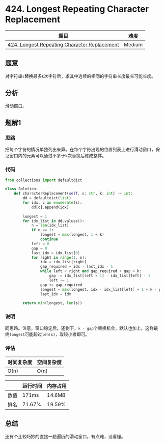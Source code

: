 # 424. Longest Repeating Character Replacement

| 题目 | 难度 |
| ---- | ---- |
| [424. Longest Repeating Character Replacement](https://leetcode.com/problems/longest-repeating-character-replacement/) | Medium |

## 题意

对字符串`s`替换最多`k`次字符后，求其中连续的相同的字符串长度最长可能长度。

## 分析

滑动窗口。

## 题解1

### 思路

把每个字符的情况单独列出来算。在每个字符出现的位置列表上进行滑动窗口，保证窗口内的元素可以通过不多于`k`次替换后练成整体。

### 代码

```python
from collections import defaultdict

class Solution:
    def characterReplacement(self, s: str, k: int) -> int:
        dd = defaultdict(list)
        for idx, c in enumerate(s):
            dd[c].append(idx)
        
        longest = 1
        for idx_list in dd.values():
            n = len(idx_list)
            if n == 1:
                longest = max(longest, 1 + k)
                continue
            left = 0
            gap = 0
            last_idx = idx_list[0]
            for right in range(1, n):
                idx = idx_list[right]
                gap_required = idx - last_idx - 1
                while left < right and gap_required + gap > k:
                    gap -= idx_list[left + 1] - idx_list[left] - 1
                    left += 1
                gap += gap_required
                longest = max(longest, idx - idx_list[left] + 1 + k - gap)
                last_idx = idx
        
        return min(longest, len(s))
```

### 说明

同思路。注意，窗口稳定后，还剩下，`k - gap`个替换机会，默认也加上，这样最终`longest`可能超过`len(s)`，取较小者即可。

### 评估

| 时间复杂度 | 空间复杂度 |
| ---- | ---- |
| O(n) | O(n) |

| | 运行时间 | 内存占用 |
| ---- | ---- | ---- |
| 数值 | 171ms | 14.6MB |
| 排名 | 71.67% | 19.59% |

## 总结

还有个比较巧妙的直接一趟遍历的滑动窗口，有点难，没看懂。
